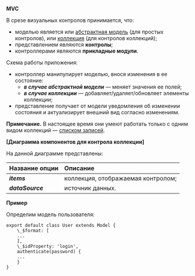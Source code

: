 **MVC**

В срезе визуальных контролов принимается, что:
- моделью является или [абстрактная модель](https://wasaby.dev/doc/platform/models-collections-types/entity/#wsdataentitymodel) (для простых контролов), или [коллекция](https://wasaby.dev/doc/platform/models-collections-types/icollection/) (для контролов коллекций);
- представлением являются **контролы**;
- контроллерами являются **прикладные модули**.

Схема работы приложения:
- контроллер манипулирует моделью, внося изменения в ее состояние:
  - ***в случае абстрактной модели*** — меняет значения ее полей;
  - ***в случае коллекции*** — добавляет/удаляет/обновляет элементы коллекции;
- представление получает от модели уведомления об изменении состояния и актуализирует внешний вид согласно изменениям.

**Примечание.** В настоящее время они умеют работать только с одним видом коллекций — [списком записей](https://wasaby.dev/doc/platform/models-collections-types/icollection/#wsdatacollectionrecordset).

**[Диаграмма компонентов для контрола коллекции]**

На данной диаграмме представлены:

|**Название опции**|**Описание**                      |
|:-----------------|:---------------------------------|
|***items***       |коллекция, отображаемая контролом;|
|***dataSource***  |источник данных.                  |

**Пример**

Определим модель пользователя:

    export default class User extends Model {
        \_$format: [
        ...
        ], 
        \_$idProperty: 'login', 
        authenticate(password) { 
        ... 
        }
    }

